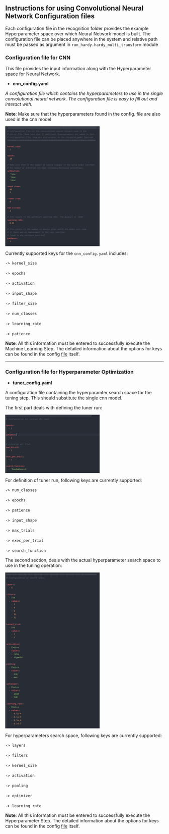 ## Instructions for using Convolutional Neural Network Configuration files

Each configuration file in the recognition folder provides the example Hyperparameter space over which Neural Network model is built. The configuration file can be placed anywhere in the system and relative path must be passed as argument in <code>run_hardy.hardy_multi_transform</code> module

### Configuration file for CNN

This file provides the input information along with the Hyperparameter space for Neural Network.

* __cnn_config.yaml__


_A configuration file which contains the hyperparameters to use in the single convolutional neural network.
The configuration file is easy to fill out and interact with._


__Note__: Make sure that the hyperparameters found in the config. file are also used in the cnn model


<img src="https://github.com/EISy-as-Py/hardy/blob/master/doc/images/Quickstart_cnn_config.PNG" width=300 p align="center" />

Currently supported keys for the <code>cnn_config.yaml</code> includes:

```
-> kernel_size

-> epochs

-> activation

-> input_shape

-> filter_size

-> num_classes

-> learning_rate

-> patience
```

__Note__: All this information must be entered to successfully execute the Machine Learning Step. The detailed information about the options for keys can be found in the config <a href=https://github.com/EISy-as-Py/hardy/blob/master/hardy/recognition/cnn_config.yaml>file</a> itself.

<hr>

### Configuration file for Hyperparameter Optimization

* __tuner_config.yaml__
    
A configuration file containing the hyperparamter search space for the tuning step. This should substitute the single cnn model. 
    
The first part deals with defining the tuner run:    

<img src="https://github.com/EISy-as-Py/hardy/blob/master/doc/images/Quickstart__tuner_config_run.PNG" width=300 p align="center" />

For definition of tuner run, following keys are currently supported:
```
-> num_classes

-> epochs

-> patience

-> input_shape

-> max_trials

-> exec_per_trial

-> search_function
```
The second section, deals with the actual hyperparameter search space to use in the tuning operation:

<img src="https://github.com/EISy-as-Py/hardy/blob/master/doc/images/Quickstart__tuner_config_space.PNG" width=300 p align="center" />

For hyperparameters search space, following keys are currently supported:
```
-> layers

-> filters

-> kernel_size

-> activation

-> pooling

-> optimizer

-> learning_rate
```

__Note__: All this information must be entered to successfully execute the Hyperparameter Step. The detailed information about the options for keys can be found in the config <a href=https://github.com/EISy-as-Py/hardy/blob/master/hardy/recognition/tuner_config.yaml>file</a> itself.